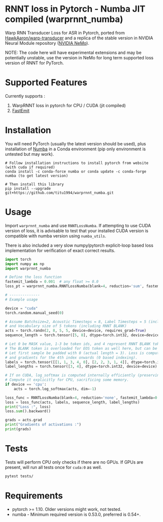 # RNNT loss in Pytorch - Numba JIT compiled (warprnnt_numba)

Warp RNN Transducer Loss for ASR in Pytorch, ported from [HawkAaron/warp-transducer](https://github.com/HawkAaron/warp-transducer) and a replica of the stable version in NVIDIA Neural Module repository ([NVIDIA NeMo](https://github.com/NVIDIA/NeMo)).

NOTE: The code here will have experimental extensions and may be potentially unstable, use the version in NeMo for long term supported loss version of RNNT for PyTorch.

# Supported Features

Currently supports :

1) WarpRNNT loss in pytorch for CPU / CUDA (jit compiled)
2) [FastEmit](https://arxiv.org/abs/2010.11148)

# Installation
You will need PyTorch (usually the latest version should be used), plus installation of [Numba](https://numba.pydata.org/) in a Conda environment (pip only environment is untested but may work).

```
# Follow installation instructions to install pytorch from website (with cuda if required)
conda install -c conda-force numba or conda update -c conda-forge numba (to get latest version)

# Then install this library
pip install --upgrade git+https://github.com/titu1994/warprnnt_numba.git
```

# Usage

Import `warprnnt_numba` and use `RNNTLossNumba`. If attempting to use CUDA version of loss, it is advisable to test that your installed CUDA version is compatible with numba version using `numba_utils`.

There is also included a very slow numpy/pytorch explicit-loop based loss implementation for verification of exact correct results.


```python
import torch
import numpy as np
import warprnnt_numba

# Define the loss function
fastemit_lambda = 0.001  # any float >= 0.0
loss_pt = warprnnt_numba.RNNTLossNumba(blank=4, reduction='sum', fastemit_lambda=fastemit_lambda)

# --------------
# Example usage

device = "cuda"
torch.random.manual_seed(0)

# Assume Batchsize=2, Acoustic Timesteps = 8, Label Timesteps = 5 (including EOS token), 
# and Vocabulary size of 5 tokens (including RNNT BLANK)
acts = torch.randn(2, 8, 5, 5, device=device, requires_grad=True)
sequence_length = torch.tensor([5, 8], dtype=torch.int32, device=device)  # acoustic sequence length. One element must be == acts.shape[1].

# Let 0 be MASK value, 1-3 be token ids, and 4 represent RNNT BLANK token 
# The BLANK token is overloaded for EOS token as well here, but can be different token.
# Let first sample be padded with 0 (actual length = 3). Loss is computed according to supplied `label_lengths`.
# and gradients for the 4th index onwards (0 based indexing).
labels = torch.tensor([[1, 1, 3, 4, 0], [2, 2, 3, 1, 4]], dtype=torch.int32, device=device)
label_lengths = torch.tensor([3, 4], dtype=torch.int32, device=device)  # Lengths here must be WITHOUT the EOS token.

# If on CUDA, log_softmax is computed internally efficiently (preserving memory and speed)
# Compute it explicitly for CPU, sacrificing some memory.
if device == 'cpu':
    acts = torch.log_softmax(acts, dim=-1)

loss_func = RNNTLossNumba(blank=4, reduction='none', fastemit_lambda=0.0)  # -1-th vocab index is RNNT blank token
loss = loss_func(acts, labels, sequence_length, label_lengths)
print("Loss :", loss)
loss.sum().backward()

grads = acts.grad
print("Gradients of activations :")
print(grads)
```

# Tests

Tests will perform CPU only checks if there are no GPUs. If GPUs are present, will run all tests once for `cuda:0` as well.

```bash
pytest tests/
```

# Requirements

- pytorch >= 1.10. Older versions might work, not tested.
- numba - Minimum required version is 0.53.0, preferred is 0.54+.
